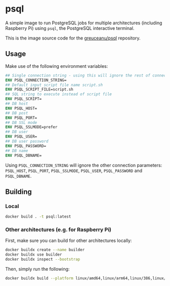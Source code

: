 # psql

A simple image to run PostgreSQL jobs for multiple architectures (including Raspberry Pi) using ```psql```, the PostgreSQL interactive terminal.

This is the image source code for the [greuceanu/psql](https://hub.docker.com/r/greuceanu/psql) repository.

## Usage

Make use of the following environment variables:

```dockerfile
## Single connection string - using this will ignore the rest of connection parameters
ENV PSQL_CONNECTION_STRING=
## Default input script file name script.sh
ENV PSQL_SCRIPT_FILE=script.sh
## SQL string to execute instead of script file
ENV PSQL_SCRIPT=
## DB host
ENV PSQL_HOST=
## DB post
ENV PSQL_PORT=
## DB SSL mode
ENV PSQL_SSLMODE=prefer
## DB user
ENV PSQL_USER=
## DB user password
ENV PSQL_PASSWORD=
## DB name
ENV PSQL_DBNAME=
```

Using ```PSQL_CONNECTION_STRING``` will ignore the other connection parameters: ```PSQL_HOST```, ```PSQL_PORT```,
```PSQL_SSLMODE```, ```PSQL_USER```, ```PSQL_PASSWORD``` and ```PSQL_DBNAME```.

## Building

### Local

```bash
docker build . -t psql:latest
```

### Other architectures (e.g. for Raspberry Pi)

First, make sure you can build for other architectures locally:

```bash
docker buildx create --name builder
docker buildx use builder
docker buildx inspect --bootstrap
```

Then, simply run the following:

```bash
docker buildx build --platform linux/amd64,linux/arm64,linux/386,linux/arm/v7,linux/arm/v6 --build-arg ALPINE_VERSION=latest -t greuceanu/psql:latest .
```
